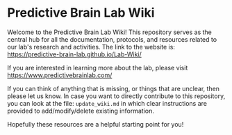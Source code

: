 # Predictive Brain Lab Wiki

Welcome to the Predictive Brain Lab Wiki! This repository serves as the central hub for all the documentation, protocols, and resources related to our lab's research and activities. The link to the website is: https://predictive-brain-lab.github.io/Lab-Wiki/

If you are interested in learning more about the lab, please visit https://www.predictivebrainlab.com/

 If you can think of anything that is missing, or things that are unclear, then please let us know. In case you want to directly contribute to this repository, you can look at the file: `update_wiki.md` in which clear instructions are provided to add/modify/delete existing information.

Hopefully these resources are a helpful starting point for you!
